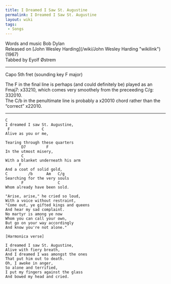 ```yaml
---
title: I Dreamed I Saw St. Augustine
permalink: I Dreamed I Saw St. Augustine
layout: wiki
tags:
 - Songs
---
```


Words and music Bob Dylan  
Released on [John Wesley Harding](/wiki/John Wesley Harding "wikilink")
(1967)  
Tabbed by Eyolf Østrem

* * * * *

Capo 5th fret (sounding key F major)

The F in the final line is perhaps (and could definitely be) played as
an Fmaj7: x33210, which comes very smoothely from the preceeding C/g:
332010.  
The C/b in the penultimate line is probably a x20010 chord rather than
the “correct” x22010.

* * * * *

    C
    I dreamed I saw St. Augustine,
     F              C
    Alive as you or me,

    Tearing through these quarters
           D7         F
    In the utmost misery,
           C
    With a blanket underneath his arm
          F
    And a coat of solid gold,
    C         /b      Am   C/g
    Searching for the very souls
           F               C
    Whom already have been sold.

    "Arise, arise," he cried so loud,
    With a voice without restraint,
    "Come out, ye gifted kings and queens
    And hear my sad complaint.
    No martyr is among ye now
    Whom you can call your own,
    But go on your way accordingly
    And know you're not alone."

    [Harmonica verse]

    I dreamed I saw St. Augustine,
    Alive with fiery breath,
    And I dreamed I was amongst the ones
    That put him out to death.
    Oh, I awoke in anger,
    So alone and terrified,
    I put my fingers against the glass
    And bowed my head and cried.
